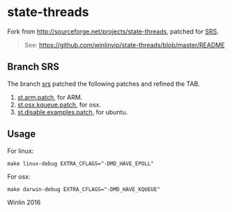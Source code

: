 state-threads
=============

Fork from http://sourceforge.net/projects/state-threads, patched for [SRS](https://github.com/ossrs/srs/tree/2.0release).

> See: https://github.com/winlinvip/state-threads/blob/master/README

## Branch SRS

The branch [srs](https://github.com/ossrs/state-threads/tree/srs) patched the following patches and refined the TAB.

1. [st.arm.patch](https://github.com/ossrs/srs/blob/2.0release/trunk/3rdparty/patches/1.st.arm.patch), for ARM.
1. [st.osx.kqueue.patch](https://github.com/ossrs/srs/blob/2.0release/trunk/3rdparty/patches/3.st.osx.kqueue.patch), for osx.
1. [st.disable.examples.patch](https://github.com/ossrs/srs/blob/2.0release/trunk/3rdparty/patches/4.st.disable.examples.patch), for ubuntu.

## Usage

For linux:

```
make linux-debug EXTRA_CFLAGS="-DMD_HAVE_EPOLL"
```

For osx:

```
make darwin-debug EXTRA_CFLAGS="-DMD_HAVE_KQUEUE"
```

Winlin 2016
